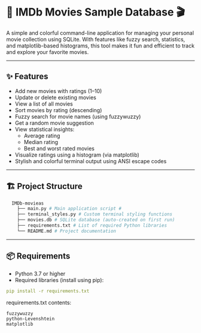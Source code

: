 # 🎥 IMDb Movies Sample Database 🎬

A simple and colorful command-line application for managing your personal movie collection using SQLite. With features like fuzzy search, statistics, and matplotlib-based histograms, this tool makes it fun and efficient to track and explore your favorite movies.

---

## ✨ Features

- Add new movies with ratings (1–10)
- Update or delete existing movies
- View a list of all movies
- Sort movies by rating (descending)
- Fuzzy search for movie names (using fuzzywuzzy)
- Get a random movie suggestion
- View statistical insights:
  - Average rating
  - Median rating
  - Best and worst rated movies
- Visualize ratings using a histogram (via matplotlib)
- Stylish and colorful terminal output using ANSI escape codes

---

## 🏗️ Project Structure
```bash
  IMDb-movieas    
    ├── main.py # Main application script # 
    ├── terminal_styles.py # Custom terminal styling functions 
    ├── movies.db # SQLite database (auto-created on first run) 
    ├── requirements.txt # List of required Python libraries 
    └── README.md # Project documentation
```

---

## 📦 Requirements

- Python 3.7 or higher
- Required libraries (install using pip):
```yaml
pip install -r requirements.txt
```
requirements.txt contents:

```nginx
fuzzywuzzy
python-Levenshtein
matplotlib
```
